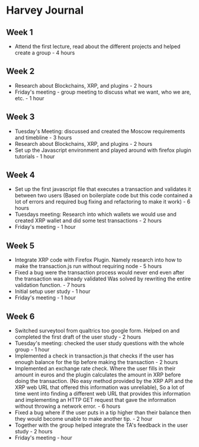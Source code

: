 # Harvey Journal

## Week 1

- Attend the first lecture, read about the different projects and helped create a group - 4 hours

## Week 2

- Research about Blockchains, XRP, and plugins - 2 hours
- Friday's meeting - group meeting to discuss what we want, who we are, etc. - 1 hour

## Week 3

- Tuesday's Meeting: discussed and created the Moscow requirements and timebline - 3 hours
- Research about Blockchains, XRP, and plugins - 2 hours
- Set up the Javascript environment and played around with firefox plugin tutorials - 1 hour

## Week 4

- Set up the first javascript file that executes a transaction and validates it between two users
        (Based on boilerplate code but this code contained a lot of errors and required bug fixing and refactoring to make it work) - 6 hours
- Tuesdays meeting: Research into which wallets we would use and created XRP wallet and did some test transactions - 2 hours
- Friday's meeting - 1 hour

## Week 5

- Integrate XRP code with Firefox Plugin. Namely research into how to make the transaction.js run without requiring node - 5 hours
- Fixed a bug were the transaction process would never end even after the transaction was already validated
        Was solved by rewriting the entire validation function. - 7 hours
- Initial setup user study - 1 hour        
- Friday's meeting - 1 hour

## Week 6
- Switched surveytool from qualtrics too google form. Helped on and completed the first draft of the user study - 2 hours
- Tuesday's meeting: checked the user study questions with the whole group - 1 hour 
- Implemented a check in transaction.js that checks if the user has enough balance for the tip before making the transaction - 2 hours
- Implemented an exchange rate check. Where the user fills in their amount in euros and the plugin calculates the amount in XRP before
        doing the transaction. (No easy method provided by the XRP API and the XRP web URL that offered this information was unreliable),
        So a lot of time went into finding a different web URL that provides this information and implementing an HTTP GET request that 
        gave the information without throwing a network error. - 6 hours
- Fixed a bug where if the user puts in a tip higher than their balance then they would become unable to make another tip. - 2 hour        
- Together with the group helped integrate the TA's feedback in the user study - 2 hours
- Friday's meeting - hour


